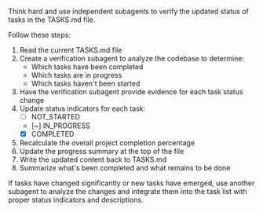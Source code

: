 Think hard and use independent subagents to verify the updated status of tasks in the TASKS.md file.

Follow these steps:
1. Read the current TASKS.md file
2. Create a verification subagent to analyze the codebase to determine:
   - Which tasks have been completed
   - Which tasks are in progress
   - Which tasks haven't been started
3. Have the verification subagent provide evidence for each task status change
4. Update status indicators for each task:
   - [ ] NOT_STARTED
   - [~] IN_PROGRESS
   - [x] COMPLETED
5. Recalculate the overall project completion percentage
6. Update the progress summary at the top of the file
7. Write the updated content back to TASKS.md
8. Summarize what's been completed and what remains to be done

If tasks have changed significantly or new tasks have emerged, use another subagent to analyze the changes and integrate them into the task list with proper status indicators and descriptions.
